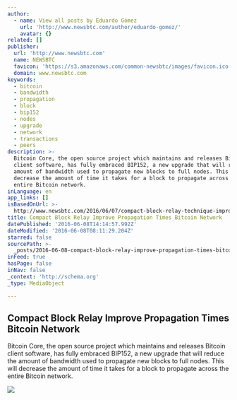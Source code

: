 ```yaml
---
author:
  - name: View all posts by Eduardo Gómez
    url: 'http://www.newsbtc.com/author/eduardo-gomez/'
    avatar: {}
related: []
publisher:
  url: 'http://www.newsbtc.com'
  name: NEWSBTC
  favicon: 'https://s3.amazonaws.com/common-newsbtc/images/favicon.ico'
  domain: www.newsbtc.com
keywords:
  - bitcoin
  - bandwidth
  - propagation
  - block
  - bip152
  - nodes
  - upgrade
  - network
  - transactions
  - peers
description: >-
  Bitcoin Core, the open source project which maintains and releases Bitcoin
  client software, has fully embraced BIP152, a new upgrade that will reduce the
  amount of bandwidth used to propagate new blocks to full nodes. This will
  decrease the amount of time it takes for a block to propagate across the
  entire Bitcoin network.
inLanguage: en
app_links: []
isBasedOnUrl: >-
  http://www.newsbtc.com/2016/06/07/compact-block-relay-technique-improve-propagation-times-bitcoin-network/
title: Compact Block Relay Improve Propagation Times Bitcoin Network
datePublished: '2016-06-08T14:14:57.992Z'
dateModified: '2016-06-08T08:11:29.204Z'
starred: false
sourcePath: >-
  _posts/2016-06-08-compact-block-relay-improve-propagation-times-bitcoin-networ.md
inFeed: true
hasPage: false
inNav: false
_context: 'http://schema.org'
_type: MediaObject

---
```

<article style=""><h1>Compact Block Relay Improve Propagation Times Bitcoin Network</h1><p>Bitcoin Core, the open source project which maintains and releases Bitcoin client software, has fully embraced BIP152, a new upgrade that will reduce the amount of bandwidth used to propagate new blocks to full nodes. This will decrease the amount of time it takes for a block to propagate across the entire Bitcoin network.</p><img src="http://s3.amazonaws.com/main-newsbtc-images/2016/06/07204841/photo-1447622919665-d95b0d80b251.jpg" /></article>